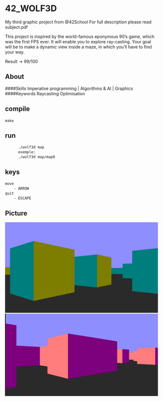 # 42_WOLF3D
My third graphic project from @42School
For full description please read subject.pdf

This project is inspired by the world-famous eponymous 90’s game, which was the first FPS ever. It will enable you to explore ray-casting. Your goal will be to make a dynamic view inside a maze, in which you’ll have to find your way.

Result -> 99/100 
## About
####Skills
Imperative programming |
Algorithms & AI |
Graphics 
####Keywords
Raycasting 
Optimisation

## compile

    make
	  
## run

	      ./wolf3d map
		  exemple: 
		  ./wolf3d map/map0

## keys
	
	move
		- ARROW
	quit
		- ESCAPE

## Picture

![Alt text](/screenshots/one?raw=true "one")
![Alt text](/screenshots/two?raw=true "two")

